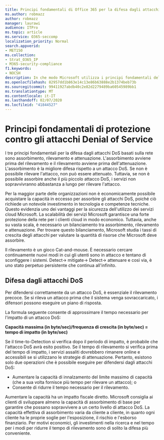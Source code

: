 ```yaml
---
title: Principi fondamentali di Office 365 per la difesa dagli attacchi Denial of Service
ms.author: robmazz
author: robmazz
manager: laurawi
audience: ITPro
ms.topic: article
ms.service: O365-seccomp
localization_priority: Normal
search.appverid:
- MET150
ms.collection:
- Strat_O365_IP
- M365-security-compliance
f1.keywords:
- NOCSH
description: In che modo Microsoft utilizza i principi fondamentali dell'assorbimento, del rilevamento e dell'attenuazione in difesa degli attacchi DoS (Denial of Service).
ms.openlocfilehash: 82957dd1b863e14c13e86b63888e2b1374beb73b
ms.sourcegitcommit: 99411927abdb40c2e82d2279489ba60545989bb1
ms.translationtype: MT
ms.contentlocale: it-IT
ms.lasthandoff: 02/07/2020
ms.locfileid: "41844527"
---
```

# <a name="core-principles-of-defense-against-denial-of-service-attacks"></a>Principi fondamentali di protezione contro gli attacchi Denial of Service

I tre principi fondamentali per la difesa dagli attacchi DoS basati sulla rete sono assorbimento, rilevamento e attenuazione. L'assorbimento avviene prima del rilevamento e il rilevamento avviene prima dell'attenuazione. L'assorbimento è la migliore difesa rispetto a un attacco DoS. Se non è possibile rilevare l'attacco, non può essere attenuato. Tuttavia, se non è possibile assorbire anche il più piccolo attacco DoS, i servizi non sopravvivranno abbastanza a lungo per rilevare l'attacco.

Per la maggior parte delle organizzazioni non è economicamente possibile acquistare la capacità in eccesso per assorbire gli attacchi DoS, poiché ciò richiede un notevole investimento in tecnologia e competenze tecniche. Questo evidenzia uno dei vantaggi per la sicurezza dell'utilizzo dei servizi cloud Microsoft. La scalabilità dei servizi Microsoft garantisce una forte protezione della rete per i clienti cloud in modo economico. Tuttavia, anche su vasta scala, è necessario un bilanciamento tra assorbimento, rilevamento e attenuazione. Per trovare questo bilanciamento, Microsoft studia i tassi di crescita degli attacchi per valutare la quantità di risorse che Microsoft deve assorbire.

Il rilevamento è un gioco Cat-and-mouse. È necessario cercare continuamente nuovi modi in cui gli utenti sono in attacco e tentano di sconfiggere i sistemi. Detect-> mitigate-> Detect-> attenuare e così via, è uno stato perpetuo persistente che continua all'infinito.

## <a name="defending-against-dos-attacks"></a>Difesa dagli attacchi DoS

Per difendersi correttamente da un attacco DoS, è essenziale il rilevamento precoce. Se si rileva un attacco prima che il sistema venga sovraccaricato, i difensori possono eseguire un piano di risposta.

La formula seguente consente di approssimare il tempo necessario per l'impatto di un attacco DoS:

   **Capacità massima (in byte/sec)/frequenza di crescita (in byte/sec) = tempo di impatto (in byte/sec)**

Se il time-to-Detection si verifica dopo il periodo di impatto, è probabile che l'attacco DoS avrà esito positivo. Se il tempo di rilevamento si verifica prima del tempo di impatto, i servizi assaliti dovrebbero rimanere online e accessibili se si utilizzano le strategie di attenuazione. Pertanto, esistono solo due operazioni che è possibile eseguire per difendersi dagli attacchi DoS:

- Aumentare la capacità di innalzamento del limite massimo di capacità (che a sua volta fornisce più tempo per rilevare un attacco); o
- Consente di ridurre il tempo necessario per il rilevamento.

Aumentare la capacità ha un impatto fiscale diretto. Microsoft consiglia ai clienti di sviluppare almeno la capacità di assorbimento di base per garantire che possano sopravvivere a un certo livello di attacco DoS. La capacità effettiva di assorbimento varia da cliente a cliente, in quanto ogni cliente ha le proprie soglie per l'esposizione, il rischio e l'esborso finanziario. Per motivi economici, gli investimenti nella ricerca e nel tempo per i modi per ridurre il tempo di rilevamento sono di solito la difesa più conveniente.
